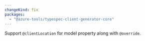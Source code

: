```yaml
---
changeKind: fix
packages:
  - "@azure-tools/typespec-client-generator-core"
---
```


Support `@clientLocation` for model property along with `@override`.